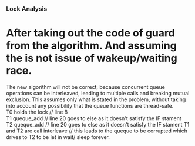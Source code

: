 ### Lock Analysis   
# After taking out the code of guard from the algorithm. And assuming the is not issue of wakeup/waiting race.  
The new algorithm will not be correct, because concurrent queue operations can be interleaved, leading to multiple calls and breaking mutual exclusion. 
This assumes only what is stated in the problem, without taking into account any possibility that the queue functions are thread-safe.   
T0 holds the lock // line 8    
T1 queque_add // line 20 goes to else as it doesn't satisfy the IF stament   
T2 queque_add // line 20 goes to else as it doesn't satisfy the IF stament
T1 and T2 are call interleave // this leads to the queque to be corrupted which drives to T2 to be let in wait/ sleep forever.
